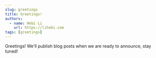 ```yaml
---
slug: greetings
title: Greetings!
authors:
  - name: Hebi Li
    url: https://lihebi.com
tags: [greetings]
---
```


Greetings! We'll publish blog posts when we are ready to announce, stay tuned!
